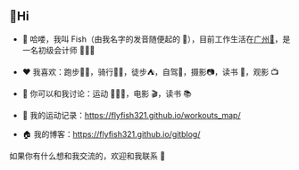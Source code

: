 ## 👋Hi 

- 👋 哈喽，我叫 Fish（由我名字的发音随便起的 🤣），目前工作生活在[广州🎯](https://github.com/chuyao/changsha-IT)，是一名初级会计师 👨🏻‍💻
  
- ❤️ 我喜欢：跑步🏃🏻，骑行🚴🏻，徒步⛺，自驾🚙，摄影📷，读书 📖，观影 📺
  
- 💬 你可以和我讨论：运动 🏃🏻‍♂️，电影 🎬，读书 📚
  
- 🏃 我的运动记录：https://flyfish321.github.io/workouts_map/
  
- 🏠 我的博客：https://flyfish321.github.io/gitblog/



如果你有什么想和我交流的，欢迎和我联系 💬
